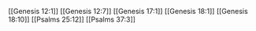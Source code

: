 [[Genesis 12:1]]
[[Genesis 12:7]]
[[Genesis 17:1]]
[[Genesis 18:1]]
[[Genesis 18:10]]
[[Psalms 25:12]]
[[Psalms 37:3]]

